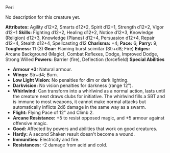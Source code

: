 Peri

No description for this creature yet.

**Attributes:** Agility d12+2, Smarts d12+2, Spirit d12+1, Strength
d12+2, Vigor d12+1
**Skills:** Fighting d12+2, Healing d12+2, Notice d12+3, Knowledge
(Religion) d12+3, Knowledge (Planes) d12+4, Persuasion d12+4, Repair
d12+4, Stealth d12+4, Spellcasting d12
**Charisma:** +4; **Pace:** 6; **Parry:** 9; **Toughness:** 11 (3)
**Gear:** Flaming burst scimitar (Str+d8; Fire)
**Edges:** Arcane Background (Magic), Combat Reflexes, Dodge, Improved
Dodge, Strong Willed
**Powers:** Barrier (fire), Deflection (forcefield)
**Special Abilities**
- **Armour +3:** Natural armour.
- **Wings:** Str+d4; Burn.
- **Low Light Vision:** No penalties for dim or dark lighting.
- **Darkvision:** No vision penalties for darkness (range 12").
- **Whirlwind:** Can transform into a whirlwind as a normal action,
lasts until the creature next draws clubs for initiative. The whirlwind
fills a SBT and is immune to most weapons, it cannot make normal attacks
but automatically inflicts 2d6 damage in the same way as a swarm.
- **Flight:** Flying Pace of 12" and Climb 2.
- **Arcane Resistance:** +5 to resist opposed magic, and +5 armour
against offensive magic.
- **Good:** Affected by powers and abilities that work on good
creatures.
- **Hardy:** A second Shaken result doesn't become a wound.
- **Immunities:** Electricity and fire.
- **Resistances:** -2 damage from acid and cold.

